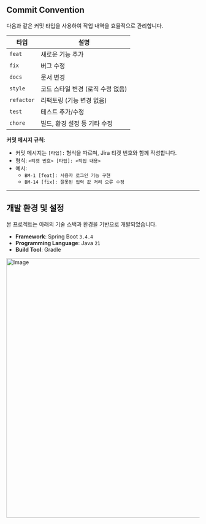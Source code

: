 
## Commit Convention

다음과 같은 커밋 타입을 사용하여 작업 내역을 효율적으로 관리합니다.

| **타입**  | **설명**                                    |
|-----------|---------------------------------------------|
| `feat`    | 새로운 기능 추가                            |
| `fix`     | 버그 수정                                   |
| `docs`    | 문서 변경                                   |
| `style`   | 코드 스타일 변경 (로직 수정 없음)           |
| `refactor`| 리팩토링 (기능 변경 없음)                   |
| `test`    | 테스트 추가/수정                            |
| `chore`   | 빌드, 환경 설정 등 기타 수정                 |


**커밋 메시지 규칙**:
- 커밋 메시지는 `[타입]:` 형식을 따르며, Jira 티켓 번호와 함께 작성합니다.
- 형식: `<티켓 번호> [타입]: <작업 내용>`
- 예시:
    - `BM-1 [feat]: 사용자 로그인 기능 구현`
    - `BM-14 [fix]: 잘못된 입력 값 처리 오류 수정`

---

##  개발 환경 및 설정

본 프로젝트는 아래의 기술 스택과 환경을 기반으로 개발되었습니다.

- **Framework**: Spring Boot `3.4.4`
- **Programming Language**: Java `21`
- **Build Tool**: Gradle

<img width="676" alt="Image" src="https://github.com/user-attachments/assets/10786d42-bed7-4c63-a0d4-5b5a0b3284a8" />








